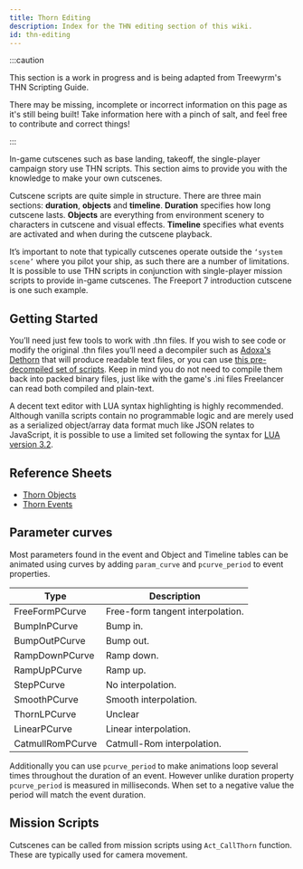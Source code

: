 ```yaml
---
title: Thorn Editing
description: Index for the THN editing section of this wiki.
id: thn-editing
---
```


:::caution

This section is a work in progress and is being adapted from Treewyrm's THN Scripting Guide.

There may be missing, incomplete or incorrect information on this page as it's still being built! Take information here with a pinch of salt, and feel free to contribute and correct things!

:::

In-game cutscenes such as base landing, takeoff, the single-player campaign story use THN scripts. This section aims to provide you with the knowledge to make your own cutscenes.

Cutscene scripts are quite simple in structure. There are three main sections: **duration**, **objects** and **timeline**. **Duration** specifies how long cutscene lasts. **Objects** are everything from environment scenery to characters in cutscene and visual effects. **Timeline** specifies what events are activated and when during the cutscene playback.

It’s important to note that typically cutscenes operate outside the `‘system scene’` where you pilot your ship, as such there are a number of limitations. It is possible to use THN scripts in conjunction with single-player mission scripts to provide in-game cutscenes. The Freeport 7 introduction cutscene is one such example.

## Getting Started

You’ll need just few tools to work with .thn files. If you wish to see code or modify the original .thn files you’ll need a decompiler such as [Adoxa's Dethorn](http://adoxa.altervista.org/freelancer/tools.html#dethorn) that will produce readable text files, or you can use [this pre-decompiled set of scripts](https://github.com/TheStarport/freelancer-dethorned). Keep in mind you do not need to compile them back into packed binary files, just like with the game's .ini files Freelancer can read both compiled and plain-text.

A decent text editor with LUA syntax highlighting is highly recommended. Although vanilla scripts contain no programmable logic and are merely used as a serialized object/array data format much like JSON relates to JavaScript, it is possible to use a limited set following the syntax for [LUA version 3.2](https://www.lua.org/manual/3.2/manual.html).

## Reference Sheets

- [Thorn Objects](./thorn-objects.md)
- [Thorn Events](./thorn-events.md)

## Parameter curves

Most parameters found in the event and Object and Timeline tables can be animated using curves by adding `param_curve` and `pcurve_period` to event properties.

| Type             | Description                      |
| ---------------- | -------------------------------- |
| FreeFormPCurve   | Free-form tangent interpolation. |
| BumpInPCurve     | Bump in.                         |
| BumpOutPCurve    | Bump out.                        |
| RampDownPCurve   | Ramp down.                       |
| RampUpPCurve     | Ramp up.                         |
| StepPCurve       | No interpolation.                |
| SmoothPCurve     | Smooth interpolation.            |
| ThornLPCurve     | Unclear                          |
| LinearPCurve     | Linear interpolation.            |
| CatmullRomPCurve | Catmull-Rom interpolation.       |

Additionally you can use `pcurve_period` to make animations loop several times throughout the duration of an event. However unlike duration property `pcurve_period` is measured in milliseconds. When set to a negative value the period will match the event duration.

## Mission Scripts

Cutscenes can be called from mission scripts using `Act_CallThorn` function. These are typically used for camera movement.
